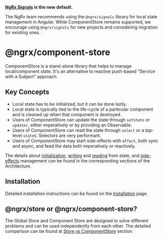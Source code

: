 <ngrx-docs-alert type="help">

**<a href="/guide/signals"><b>NgRx Signals</b></a> is the new default.**

The NgRx team recommends using the `@ngrx/signals` library for local state management in Angular.
While ComponentStore remains supported, we encourage using `@ngrx/signals` for new projects and considering migration for existing ones.

</ngrx-docs-alert>

# @ngrx/component-store

ComponentStore is a stand-alone library that helps to manage local/component state. It's an alternative to reactive push-based "Service with a Subject" approach.

## Key Concepts

- Local state has to be initialized, but it can be done lazily.
- Local state is typically tied to the life-cycle of a particular component and is cleaned up when that component is destroyed.
- Users of ComponentStore can update the state through `setState` or `updater`, either imperatively or by providing an Observable.
- Users of ComponentStore can read the state through `select` or a top-level `state$`. Selectors are very performant.
- Users of ComponentStore may start side-effects with `effect`, both sync and async, and feed the data both imperatively or reactively.

The details about [initialization](guide/component-store/initialization), [writing](guide/component-store/write) and [reading](guide/component-store/read) from state,
and [side-effects](guide/component-store/effect) management can be found in the corresponding sections of the Architecture.

## Installation

Detailed installation instructions can be found on the [Installation](guide/component-store/install) page.

## @ngrx/store or @ngrx/component-store?

The Global Store and Component Store are designed to solve different problems and can be used independently from each other. The detailed comparison can
be found at [Store vs ComponentStore](guide/component-store/comparison) section.
